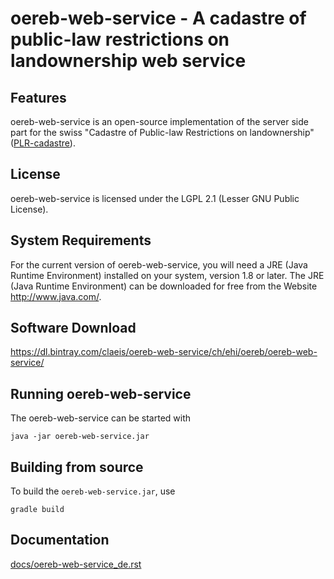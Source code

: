 # oereb-web-service - A cadastre of public-law restrictions on landownership web service

## Features
oereb-web-service is an open-source implementation of the server side part for the swiss "Cadastre of Public-law Restrictions on landownership" ([PLR-cadastre](https://www.cadastre.ch/en/oereb.html)).

## License
oereb-web-service is licensed under the LGPL 2.1 (Lesser GNU Public License).

## System Requirements
For the current version of oereb-web-service, you will need a JRE (Java Runtime Environment) installed on your system, version 1.8 or later.
The JRE (Java Runtime Environment) can be downloaded for free from the Website <http://www.java.com/>.

## Software Download 
<https://dl.bintray.com/claeis/oereb-web-service/ch/ehi/oereb/oereb-web-service/>

## Running oereb-web-service
The oereb-web-service can be started with

    java -jar oereb-web-service.jar

## Building from source
To build the `oereb-web-service.jar`, use

    gradle build

## Documentation
[docs/oereb-web-service_de.rst](docs/oereb-web-service_de.rst)

